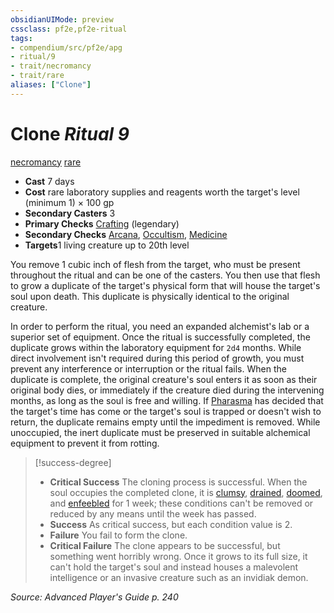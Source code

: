 ```yaml
---
obsidianUIMode: preview
cssclass: pf2e,pf2e-ritual
tags:
- compendium/src/pf2e/apg
- ritual/9
- trait/necromancy
- trait/rare
aliases: ["Clone"]
---
```

# Clone *Ritual 9*  
[necromancy](/rules/traits/necromancy.md)  [rare](/rules/traits/rare.md)  

- **Cast** 7 days
- **Cost** rare laboratory supplies and reagents worth the target's level (minimum 1) × 100 gp
- **Secondary Casters** 3
- **Primary Checks** [Crafting](/compendium/skills.md#Crafting) (legendary)
- **Secondary Checks** [Arcana](/compendium/skills.md#Arcana), [Occultism](/compendium/skills.md#Occultism), [Medicine](/compendium/skills.md#Medicine)
- **Targets**1 living creature up to 20th level

You remove 1 cubic inch of flesh from the target, who must be present throughout the ritual and can be one of the casters. You then use that flesh to grow a duplicate of the target's physical form that will house the target's soul upon death. This duplicate is physically identical to the original creature.

In order to perform the ritual, you need an expanded alchemist's lab or a superior set of equipment. Once the ritual is successfully completed, the duplicate grows within the laboratory equipment for `2d4` months. While direct involvement isn't required during this period of growth, you must prevent any interference or interruption or the ritual fails. When the duplicate is complete, the original creature's soul enters it as soon as their original body dies, or immediately if the creature died during the intervening months, as long as the soul is free and willing. If [Pharasma](/compendium/setting/deities/pharasma.md) has decided that the target's time has come or the target's soul is trapped or doesn't wish to return, the duplicate remains empty until the impediment is removed. While unoccupied, the inert duplicate must be preserved in suitable alchemical equipment to prevent it from rotting.

> [!success-degree] 
> - **Critical Success** The cloning process is successful. When the soul occupies the completed clone, it is [clumsy](/rules/conditions.md#Clumsy), [drained](/rules/conditions.md#Drained), [doomed](/rules/conditions.md#Doomed), and [enfeebled](/rules/conditions.md#Enfeebled) for 1 week; these conditions can't be removed or reduced by any means until the week has passed.
> - **Success** As critical success, but each condition value is 2.
> - **Failure** You fail to form the clone.
> - **Critical Failure** The clone appears to be successful, but something went horribly wrong. Once it grows to its full size, it can't hold the target's soul and instead houses a malevolent intelligence or an invasive creature such as an invidiak demon.

*Source: Advanced Player's Guide p. 240*